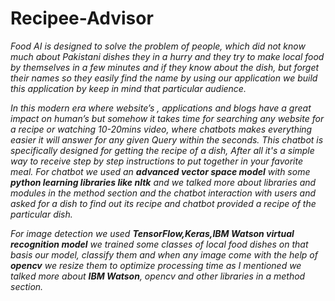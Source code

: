 # Recipee-Advisor
*Food AI is designed to solve the problem of people, which did not know much about Pakistani dishes they in a hurry and they try to make local food by
themselves in a few minutes and if they know about the dish, but forget their names so they easily find the name by using our application we build this
application by keep in mind that particular audience.*

*In this modern era where website’s , applications and blogs have a great impact on human’s but somehow it takes time for searching any website for a recipe or
watching 10-20mins video, where chatbots makes everything easier it will answer for any given Query within the seconds. This chatbot is specifically designed for
getting the recipe of a dish, After all it's a simple way to receive step by step instructions to put together in your favorite meal. For chatbot we used an
**advanced vector space model** with some **python learning libraries like nltk** and we talked more about libraries and modules in the method section and the
chatbot interaction with users and asked for a dish to find out its recipe and chatbot provided a recipe of the particular dish.*

*For image detection we used **TensorFlow,Keras,IBM Watson virtual recognition model** we trained some classes of local food dishes on that basis our model,
classify them and when any image come with the help of **opencv** we resize them to optimize processing time as I mentioned we talked more about **IBM Watson**,
opencv and other libraries in a method section.*



